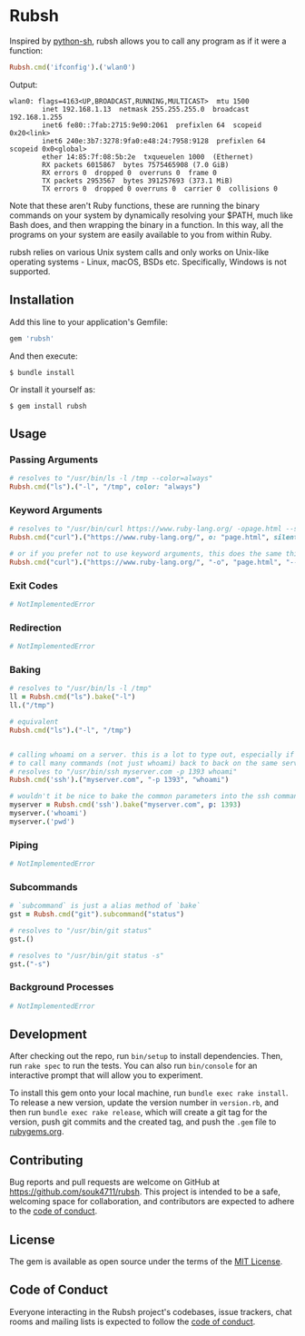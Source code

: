 # Rubsh

Inspired by [python-sh], rubsh allows you to call any program as if it were a function:

```ruby
Rubsh.cmd('ifconfig').('wlan0')
```

Output:

```text
wlan0: flags=4163<UP,BROADCAST,RUNNING,MULTICAST>  mtu 1500
        inet 192.168.1.13  netmask 255.255.255.0  broadcast 192.168.1.255
        inet6 fe80::7fab:2715:9e90:2061  prefixlen 64  scopeid 0x20<link>
        inet6 240e:3b7:3278:9fa0:e48:24:7958:9128  prefixlen 64  scopeid 0x0<global>
        ether 14:85:7f:08:5b:2e  txqueuelen 1000  (Ethernet)
        RX packets 6015867  bytes 7575465908 (7.0 GiB)
        RX errors 0  dropped 0  overruns 0  frame 0
        TX packets 2953567  bytes 391257693 (373.1 MiB)
        TX errors 0  dropped 0 overruns 0  carrier 0  collisions 0
```

Note that these aren't Ruby functions, these are running the binary commands on your system by dynamically resolving your $PATH, much like Bash does, and then wrapping the binary in a function. In this way, all the programs on your system are easily available to you from within Ruby.

rubsh relies on various Unix system calls and only works on Unix-like operating systems - Linux, macOS, BSDs etc. Specifically, Windows is not supported.


## Installation

Add this line to your application's Gemfile:

```ruby
gem 'rubsh'
```

And then execute:

    $ bundle install

Or install it yourself as:

    $ gem install rubsh


## Usage

### Passing Arguments

```ruby
# resolves to "/usr/bin/ls -l /tmp --color=always"
Rubsh.cmd("ls").("-l", "/tmp", color: "always")
```

### Keyword Arguments

```ruby
# resolves to "/usr/bin/curl https://www.ruby-lang.org/ -opage.html --silent"
Rubsh.cmd("curl").("https://www.ruby-lang.org/", o: "page.html", silent: true)

# or if you prefer not to use keyword arguments, this does the same thing:
Rubsh.cmd("curl").("https://www.ruby-lang.org/", "-o", "page.html", "--silent")

```

### Exit Codes

```ruby
# NotImplementedError
```

### Redirection

```ruby
# NotImplementedError
```

### Baking

```ruby
# resolves to "/usr/bin/ls -l /tmp"
ll = Rubsh.cmd("ls").bake("-l")
ll.("/tmp")

# equivalent
Rubsh.cmd("ls").("-l", "/tmp")


# calling whoami on a server. this is a lot to type out, especially if you wanted
# to call many commands (not just whoami) back to back on the same server
# resolves to "/usr/bin/ssh myserver.com -p 1393 whoami"
Rubsh.cmd('ssh').("myserver.com", "-p 1393", "whoami")

# wouldn't it be nice to bake the common parameters into the ssh command?
myserver = Rubsh.cmd('ssh').bake("myserver.com", p: 1393)
myserver.('whoami')
myserver.('pwd')
```

### Piping

```ruby
# NotImplementedError
```

### Subcommands

```ruby
# `subcommand` is just a alias method of `bake`
gst = Rubsh.cmd("git").subcommand("status")

# resolves to "/usr/bin/git status"
gst.()

# resolves to "/usr/bin/git status -s"
gst.("-s")
```

### Background Processes

```ruby
# NotImplementedError
```


## Development

After checking out the repo, run `bin/setup` to install dependencies. Then, run `rake spec` to run the tests. You can also run `bin/console` for an interactive prompt that will allow you to experiment.

To install this gem onto your local machine, run `bundle exec rake install`. To release a new version, update the version number in `version.rb`, and then run `bundle exec rake release`, which will create a git tag for the version, push git commits and the created tag, and push the `.gem` file to [rubygems.org](https://rubygems.org).


## Contributing

Bug reports and pull requests are welcome on GitHub at https://github.com/souk4711/rubsh. This project is intended to be a safe, welcoming space for collaboration, and contributors are expected to adhere to the [code of conduct](https://github.com/souk4711/rubsh/blob/main/CODE_OF_CONDUCT.md).


## License

The gem is available as open source under the terms of the [MIT License](https://opensource.org/licenses/MIT).


## Code of Conduct

Everyone interacting in the Rubsh project's codebases, issue trackers, chat rooms and mailing lists is expected to follow the [code of conduct](https://github.com/souk4711/rubsh/blob/main/CODE_OF_CONDUCT.md).


[python-sh]:https://github.com/amoffat/sh
